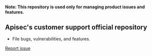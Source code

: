 #### Note: This repository is used only for managing product issues and features.

## Apisec's customer support official repository
 - File bugs, vulnerabilities, and features.
 
[Report issue](https://github.com/apisec-inc/Support/issues)
